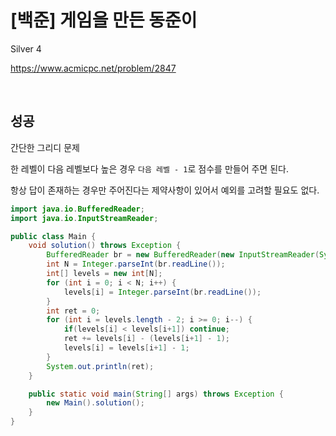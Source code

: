 # [백준] 게임을 만든 동준이

Silver 4

https://www.acmicpc.net/problem/2847

<br>

## 성공

간단한 그리디 문제

한 레벨이 다음 레벨보다 높은 경우 `다음 레벨 - 1`로 점수를 만들어 주면 된다.

항상 답이 존재하는 경우만 주어진다는 제약사항이 있어서 예외를 고려할 필요도 없다.

```java
import java.io.BufferedReader;
import java.io.InputStreamReader;

public class Main {
    void solution() throws Exception {
        BufferedReader br = new BufferedReader(new InputStreamReader(System.in));
        int N = Integer.parseInt(br.readLine());
        int[] levels = new int[N];
        for (int i = 0; i < N; i++) {
            levels[i] = Integer.parseInt(br.readLine());
        }
        int ret = 0;
        for (int i = levels.length - 2; i >= 0; i--) {
            if(levels[i] < levels[i+1]) continue;
            ret += levels[i] - (levels[i+1] - 1);
            levels[i] = levels[i+1] - 1;
        }
        System.out.println(ret);
    }

    public static void main(String[] args) throws Exception {
        new Main().solution();
    }
}

```

